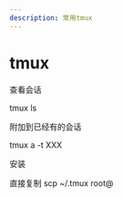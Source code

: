 ```yaml
---
description: 常用tmux
---
```


# tmux

查看会话

tmux ls

附加到已经有的会话&#x20;

tmux  a -t  XXX

安装

直接复制 scp  \~/.tmux   root@



